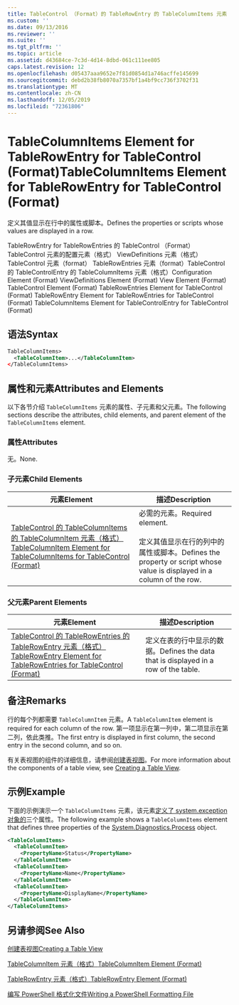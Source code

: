 ```yaml
---
title: TableControl （Format）的 TableRowEntry 的 TableColumnItems 元素 |Microsoft Docs
ms.custom: ''
ms.date: 09/13/2016
ms.reviewer: ''
ms.suite: ''
ms.tgt_pltfrm: ''
ms.topic: article
ms.assetid: d43684ce-7c3d-4d14-8dbd-061c111ee805
caps.latest.revision: 12
ms.openlocfilehash: d05437aaa9652e7f81d0854d1a746acffe145699
ms.sourcegitcommit: debd2b38fb8070a7357bf1a4bf9cc736f3702f31
ms.translationtype: MT
ms.contentlocale: zh-CN
ms.lasthandoff: 12/05/2019
ms.locfileid: "72361806"
---
```

# <a name="tablecolumnitems-element-for-tablerowentry-for-tablecontrol-format"></a><span data-ttu-id="bf599-102">TableColumnItems Element for TableRowEntry for TableControl (Format)</span><span class="sxs-lookup"><span data-stu-id="bf599-102">TableColumnItems Element for TableRowEntry for TableControl (Format)</span></span>

<span data-ttu-id="bf599-103">定义其值显示在行中的属性或脚本。</span><span class="sxs-lookup"><span data-stu-id="bf599-103">Defines the properties or scripts whose values are displayed in a row.</span></span>

<span data-ttu-id="bf599-104">TableRowEntry for TableRowEntries 的 TableControl （Format） TableControl 元素的配置元素（格式） ViewDefinitions 元素（格式） TableControl 元素（format） TableRowEntries 元素（format）TableControl 的 TableControlEntry 的 TableColumnItems 元素（格式）</span><span class="sxs-lookup"><span data-stu-id="bf599-104">Configuration Element (Format) ViewDefinitions Element (Format) View Element (Format) TableControl Element (Format) TableRowEntries Element for TableControl (Format) TableRowEntry Element for TableRowEntries for TableControl (Format) TableColumnItems Element for TableControlEntry for TableControl (Format)</span></span>

## <a name="syntax"></a><span data-ttu-id="bf599-105">语法</span><span class="sxs-lookup"><span data-stu-id="bf599-105">Syntax</span></span>

```xml
TableColumnItems>
  <TableColumnItem>...</TableColumnItem>
</TableColumnItems>
```

## <a name="attributes-and-elements"></a><span data-ttu-id="bf599-106">属性和元素</span><span class="sxs-lookup"><span data-stu-id="bf599-106">Attributes and Elements</span></span>

<span data-ttu-id="bf599-107">以下各节介绍 `TableColumnItems` 元素的属性、子元素和父元素。</span><span class="sxs-lookup"><span data-stu-id="bf599-107">The following sections describe the attributes, child elements, and parent element of the `TableColumnItems` element.</span></span>

### <a name="attributes"></a><span data-ttu-id="bf599-108">属性</span><span class="sxs-lookup"><span data-stu-id="bf599-108">Attributes</span></span>

<span data-ttu-id="bf599-109">无。</span><span class="sxs-lookup"><span data-stu-id="bf599-109">None.</span></span>

### <a name="child-elements"></a><span data-ttu-id="bf599-110">子元素</span><span class="sxs-lookup"><span data-stu-id="bf599-110">Child Elements</span></span>

|<span data-ttu-id="bf599-111">元素</span><span class="sxs-lookup"><span data-stu-id="bf599-111">Element</span></span>|<span data-ttu-id="bf599-112">描述</span><span class="sxs-lookup"><span data-stu-id="bf599-112">Description</span></span>|
|-------------|-----------------|
|[<span data-ttu-id="bf599-113">TableControl 的 TableColumnItems 的 TableColumnItem 元素（格式）</span><span class="sxs-lookup"><span data-stu-id="bf599-113">TableColumnItem Element for TableColumnItems for TableControl (Format)</span></span>](./tablecolumnitem-element-for-tablecolumnitems-for-tablecontrol-format.md)|<span data-ttu-id="bf599-114">必需的元素。</span><span class="sxs-lookup"><span data-stu-id="bf599-114">Required element.</span></span><br /><br /> <span data-ttu-id="bf599-115">定义其值显示在行的列中的属性或脚本。</span><span class="sxs-lookup"><span data-stu-id="bf599-115">Defines the property or script whose value is displayed in a column of the row.</span></span>|

### <a name="parent-elements"></a><span data-ttu-id="bf599-116">父元素</span><span class="sxs-lookup"><span data-stu-id="bf599-116">Parent Elements</span></span>

|<span data-ttu-id="bf599-117">元素</span><span class="sxs-lookup"><span data-stu-id="bf599-117">Element</span></span>|<span data-ttu-id="bf599-118">描述</span><span class="sxs-lookup"><span data-stu-id="bf599-118">Description</span></span>|
|-------------|-----------------|
|[<span data-ttu-id="bf599-119">TableControl 的 TableRowEntries 的 TableRowEntry 元素（格式）</span><span class="sxs-lookup"><span data-stu-id="bf599-119">TableRowEntry Element for TableRowEntries for TableControl (Format)</span></span>](./tablerowentry-element-for-tablerowentries-for-tablecontrol-format.md)|<span data-ttu-id="bf599-120">定义在表的行中显示的数据。</span><span class="sxs-lookup"><span data-stu-id="bf599-120">Defines the data that is displayed in a row of the table.</span></span>|

## <a name="remarks"></a><span data-ttu-id="bf599-121">备注</span><span class="sxs-lookup"><span data-stu-id="bf599-121">Remarks</span></span>

<span data-ttu-id="bf599-122">行的每个列都需要 `TableColumnItem` 元素。</span><span class="sxs-lookup"><span data-stu-id="bf599-122">A `TableColumnItem` element is required for each column of the row.</span></span> <span data-ttu-id="bf599-123">第一项显示在第一列中，第二项显示在第二列，依此类推。</span><span class="sxs-lookup"><span data-stu-id="bf599-123">The first entry is displayed in first column, the second entry in the second column, and so on.</span></span>

<span data-ttu-id="bf599-124">有关表视图的组件的详细信息，请参阅[创建表视图](./creating-a-table-view.md)。</span><span class="sxs-lookup"><span data-stu-id="bf599-124">For more information about the components of a table view, see [Creating a Table View](./creating-a-table-view.md).</span></span>

## <a name="example"></a><span data-ttu-id="bf599-125">示例</span><span class="sxs-lookup"><span data-stu-id="bf599-125">Example</span></span>

<span data-ttu-id="bf599-126">下面的示例演示一个 `TableColumnItems` 元素，该元素[定义了 system.exception 对象的](/dotnet/api/System.Diagnostics.Process)三个属性。</span><span class="sxs-lookup"><span data-stu-id="bf599-126">The following example shows a `TableColumnItems` element that defines three properties of the [System.Diagnostics.Process](/dotnet/api/System.Diagnostics.Process) object.</span></span>

```xml
<TableColumnItems>
  <TableColumnItem>
    <PropertyName>Status</PropertyName>
  </TableColumnItem>
  <TableColumnItem>
    <PropertyName>Name</PropertyName>
  </TableColumnItem>
  <TableColumnItem>
    <PropertyName>DisplayName</PropertyName>
  </TableColumnItem>
</TableColumnItems>

```

## <a name="see-also"></a><span data-ttu-id="bf599-127">另请参阅</span><span class="sxs-lookup"><span data-stu-id="bf599-127">See Also</span></span>

[<span data-ttu-id="bf599-128">创建表视图</span><span class="sxs-lookup"><span data-stu-id="bf599-128">Creating a Table View</span></span>](./creating-a-table-view.md)

[<span data-ttu-id="bf599-129">TableColumnItem 元素（格式）</span><span class="sxs-lookup"><span data-stu-id="bf599-129">TableColumnItem Element (Format)</span></span>](./tablecolumnitem-element-for-tablecolumnitems-for-tablecontrol-format.md)

[<span data-ttu-id="bf599-130">TableRowEntry 元素（格式）</span><span class="sxs-lookup"><span data-stu-id="bf599-130">TableRowEntry Element (Format)</span></span>](./tablerowentry-element-for-tablerowentries-for-tablecontrol-format.md)

[<span data-ttu-id="bf599-131">编写 PowerShell 格式化文件</span><span class="sxs-lookup"><span data-stu-id="bf599-131">Writing a PowerShell Formatting File</span></span>](./writing-a-powershell-formatting-file.md)
